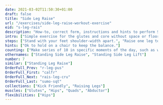 ```yaml
---
date: 2021-03-02T11:50:30+01:00
draft: false
title: "Side Leg Raise"
url: "/exercises/side-leg-raise-workout-exercise"
eid: "s-leg-rais"
description: "How-to, correct form, instructions and hints to perform Side Leg Raise. Similar exercises and video demo"
intro: ["Simple exercise for the glutes and core without space or floor requisites."]
steps: ["Stand with your feet shoulder-width apart.", "Raise one leg to the side, waist high, while inhaling.", "Hold the top position for one or two seconds.", "Bring the leg down slowly, exhaling.", "This is one rep."]
hints: ["Ok to hold on a chair to keep the balance."]
counting: ["Make series of 10 in specific moments of the day, such as when preparing to cook or turning the TV on.", "Define a 'legs weekend' with a goal which is a high number."]
othernames: ["Standing Side Leg Raise", "Standing Side Leg Lift"]
number: 7
similar: ["Standing Leg Raise"]
OrderFull_Prev: "r-leg-pus"
OrderFull_First: "calfr"
OrderFull_Next: "rais-leg-cru"
OrderFull_Last: "sumo-sqt"
collections: ["Kick Friendly", "Raising Legs"]
muscles: ["Glutes", "Hips", "Quads", "Abductor"]
flexibilities: ["Hips"]
---
```

